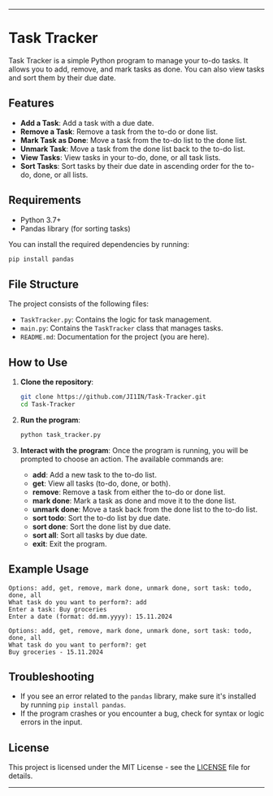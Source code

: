 
---

# Task Tracker

Task Tracker is a simple Python program to manage your to-do tasks. It allows you to add, remove, and mark tasks as done. You can also view tasks and sort them by their due date.

## Features

- **Add a Task**: Add a task with a due date.
- **Remove a Task**: Remove a task from the to-do or done list.
- **Mark Task as Done**: Move a task from the to-do list to the done list.
- **Unmark Task**: Move a task from the done list back to the to-do list.
- **View Tasks**: View tasks in your to-do, done, or all task lists.
- **Sort Tasks**: Sort tasks by their due date in ascending order for the to-do, done, or all lists.

## Requirements

- Python 3.7+
- Pandas library (for sorting tasks)

You can install the required dependencies by running:

```bash
pip install pandas
```

## File Structure

The project consists of the following files:

- `TaskTracker.py`: Contains the logic for task management.
- `main.py`: Contains the `TaskTracker` class that manages tasks.
- `README.md`: Documentation for the project (you are here).

## How to Use

1. **Clone the repository**:

    ```bash
    git clone https://github.com/JI1IN/Task-Tracker.git
    cd Task-Tracker
    ```

2. **Run the program**:

    ```bash
    python task_tracker.py
    ```

3. **Interact with the program**: Once the program is running, you will be prompted to choose an action. The available commands are:

   - **add**: Add a new task to the to-do list.
   - **get**: View all tasks (to-do, done, or both).
   - **remove**: Remove a task from either the to-do or done list.
   - **mark done**: Mark a task as done and move it to the done list.
   - **unmark done**: Move a task back from the done list to the to-do list.
   - **sort todo**: Sort the to-do list by due date.
   - **sort done**: Sort the done list by due date.
   - **sort all**: Sort all tasks by due date.
   - **exit**: Exit the program.

## Example Usage

```
Options: add, get, remove, mark done, unmark done, sort task: todo, done, all
What task do you want to perform?: add
Enter a task: Buy groceries
Enter a date (format: dd.mm.yyyy): 15.11.2024

Options: add, get, remove, mark done, unmark done, sort task: todo, done, all
What task do you want to perform?: get
Buy groceries - 15.11.2024
```

## Troubleshooting

- If you see an error related to the `pandas` library, make sure it's installed by running `pip install pandas`.
- If the program crashes or you encounter a bug, check for syntax or logic errors in the input.

## License

This project is licensed under the MIT License - see the [LICENSE](LICENSE) file for details.

---
